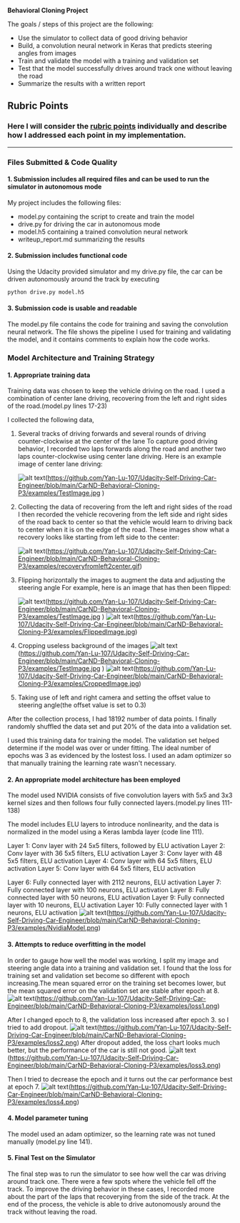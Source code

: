 
**Behavioral Cloning Project**

The goals / steps of this project are the following:
* Use the simulator to collect data of good driving behavior
* Build, a convolution neural network in Keras that predicts steering angles from images
* Train and validate the model with a training and validation set
* Test that the model successfully drives around track one without leaving the road
* Summarize the results with a written report


[//]: # (Image References)

[image1]: ./examples/TestImage.jpg "Original Image"
[image2]: ./examples/recoveryfromleft2center.gif "Recovery from Left to Center"

[image3]: ./examples/CroppedImage.jpg "Cropped Image"
[image4]: ./examples/FlippedImage.jpg "Flipped Image"

[image5]: ./examples/NvidiaModel.png "Model Visualization"

[image6]: ./examples/loss1.png "Model Loss"
[image7]: ./examples/loss2.png "Model Loss"
[image8]: ./examples/loss3.png "Model Loss"
[image9]: ./examples/loss4.png "Model Loss"


## Rubric Points
### Here I will consider the [rubric points](https://review.udacity.com/#!/rubrics/432/view) individually and describe how I addressed each point in my implementation.  

---
### Files Submitted & Code Quality

#### 1. Submission includes all required files and can be used to run the simulator in autonomous mode

My project includes the following files:
* model.py containing the script to create and train the model
* drive.py for driving the car in autonomous mode
* model.h5 containing a trained convolution neural network 
* writeup_report.md summarizing the results

#### 2. Submission includes functional code
Using the Udacity provided simulator and my drive.py file, the car can be driven autonomously around the track by executing 
```sh
python drive.py model.h5
```

#### 3. Submission code is usable and readable

The model.py file contains the code for training and saving the convolution neural network. The file shows the pipeline I used for training and validating the model, and it contains comments to explain how the code works.

### Model Architecture and Training Strategy

#### 1. Appropriate training data

Training data was chosen to keep the vehicle driving on the road. I used a combination of center lane driving, recovering from the left and right sides of the road.(model.py lines 17-23) 

I collected the following data,
1. Several tracks of driving forwards and several rounds of driving counter-clockwise at the center of the lane
	To capture good driving behavior, I recorded two laps forwards along the road and another two laps counter-clockwise using center lane driving. Here is an example image of center lane driving:

	![alt text][image1](https://github.com/Yan-Lu-107/Udacity-Self-Driving-Car-Engineer/blob/main/CarND-Behavioral-Cloning-P3/examples/TestImage.jpg )
2. Collecting the data of recovering from the left and right sides of the road
	I then recorded the vehicle recovering from the left side and right sides of the road back to center so that the vehicle would learn to driving back to center when it is on the edge of the road. These images show what a recovery looks like starting from left side to the center:

	![alt text][image2](https://github.com/Yan-Lu-107/Udacity-Self-Driving-Car-Engineer/blob/main/CarND-Behavioral-Cloning-P3/examples/recoveryfromleft2center.gif)

3. Flipping horizontally the images to augment the data and adjusting the steering angle
	For example, here is an image that has then been flipped:

	![alt text][image1](https://github.com/Yan-Lu-107/Udacity-Self-Driving-Car-Engineer/blob/main/CarND-Behavioral-Cloning-P3/examples/TestImage.jpg )
	![alt text][image4](https://github.com/Yan-Lu-107/Udacity-Self-Driving-Car-Engineer/blob/main/CarND-Behavioral-Cloning-P3/examples/FlippedImage.jpg)

4. Cropping useless background of the images
	![alt text][image1](https://github.com/Yan-Lu-107/Udacity-Self-Driving-Car-Engineer/blob/main/CarND-Behavioral-Cloning-P3/examples/TestImage.jpg )
	![alt text][image3](https://github.com/Yan-Lu-107/Udacity-Self-Driving-Car-Engineer/blob/main/CarND-Behavioral-Cloning-P3/examples/CroppedImage.jpg)
5. Taking use of left and right camera and setting the offset value to steering angle(the offset value is set to 0.3)

After the collection process, I had 18192 number of data points. I finally randomly shuffled the data set and put 20% of the data into a validation set. 

I used this training data for training the model. The validation set helped determine if the model was over or under fitting. The ideal number of epochs was 3 as evidenced by the lostest loss. I used an adam optimizer so that manually training the learning rate wasn't necessary.



#### 2. An appropriate model architecture has been employed

The model used NVIDIA consists of five convolution layers with 5x5 and 3x3 kernel sizes and then follows four fully connected layers.(model.py lines 111-138) 

The model includes ELU layers to introduce nonlinearity, and the data is normalized in the model using a Keras lambda layer (code line 111). 

Layer 1: Conv layer with 24 5x5 filters, followed by ELU activation
Layer 2: Conv layer with 36 5x5 filters, ELU activation
Layer 3: Conv layer with 48 5x5 filters, ELU activation
Layer 4: Conv layer with 64 5x5 filters, ELU activation
Layer 5: Conv layer with 64 5x5 filters, ELU activation

Layer 6: Fully connected layer with 2112 neurons, ELU activation
Layer 7: Fully connected layer with 100 neurons, ELU activation
Layer 8: Fully connected layer with 50 neurons, ELU activation
Layer 9: Fully connected layer with 10 neurons, ELU activation
Layer 10: Fully connected layer with 1 neurons, ELU activation
	![alt text][image5](https://github.com/Yan-Lu-107/Udacity-Self-Driving-Car-Engineer/blob/main/CarND-Behavioral-Cloning-P3/examples/NvidiaModel.png)
#### 3. Attempts to reduce overfitting in the model

In order to gauge how well the model was working, I split my image and steering angle data into a training and validation set. I found that the loss for training set and validation set become so different with epoch increasing.The mean squared error on the training set becomes lower, but the mean squared error on the validation set are stable after epoch at 8. 
	![alt text][image6](https://github.com/Yan-Lu-107/Udacity-Self-Driving-Car-Engineer/blob/main/CarND-Behavioral-Cloning-P3/examples/loss1.png)

After I changed epoch to 8, the validation loss increased after epoch 3. so I tried to add dropout.
	![alt text][image7](https://github.com/Yan-Lu-107/Udacity-Self-Driving-Car-Engineer/blob/main/CarND-Behavioral-Cloning-P3/examples/loss2.png)
After dropout added, the loss chart looks much better, but the performance of the car is still not good.
	![alt text][image8](https://github.com/Yan-Lu-107/Udacity-Self-Driving-Car-Engineer/blob/main/CarND-Behavioral-Cloning-P3/examples/loss3.png)


Then I tried to decrease the epoch and it turns out the car performance best at epoch 7.
	![alt text][image9](https://github.com/Yan-Lu-107/Udacity-Self-Driving-Car-Engineer/blob/main/CarND-Behavioral-Cloning-P3/examples/loss4.png)

#### 4. Model parameter tuning

The model used an adam optimizer, so the learning rate was not tuned manually (model.py line 141).


#### 5. Final Test on the Simulator

The final step was to run the simulator to see how well the car was driving around track one. There were a few spots where the vehicle fell off the track. To improve the driving behavior in these cases, I recorded more about the part of the laps that recoverying from the side of the track. At the end of the process, the vehicle is able to drive autonomously around the track without leaving the road.



